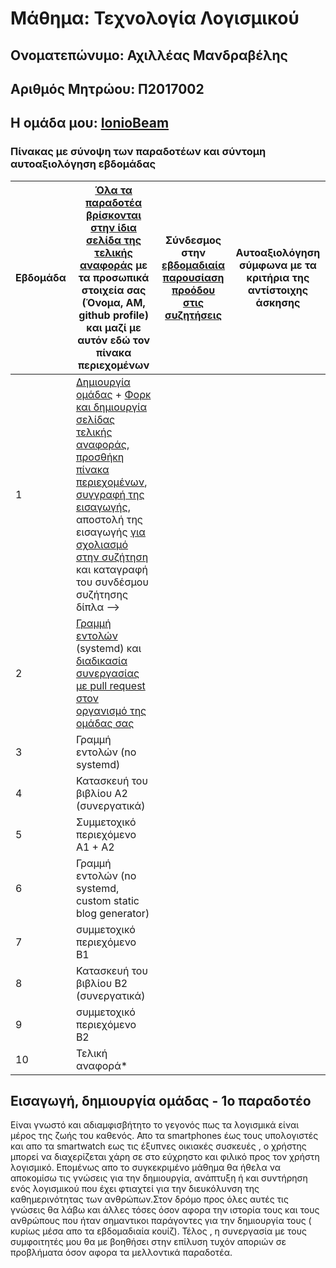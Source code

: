 # Μάθημα: Τεχνολογία Λογισμικού
## Ονοματεπώνυμο: Αχιλλέας Μανδραβέλης 
## Αριθμός Μητρώου: Π2017002
## Η ομάδα μου: [IonioBeam](https://github.com/IonioBeam)

### Πίνακας με σύνοψη των παραδοτέων και σύντομη αυτοαξιολόγηση εβδομάδας
| Εβδομάδα | [Όλα τα παραδοτέα βρίσκονται στην ίδια σελίδα της τελικής αναφοράς](https://epidrome.github.io/teaching/deliverables/) με τα προσωπικά στοιχεία σας (Όνομα, ΑΜ, github profile) και μαζί με αυτόν εδώ τον πίνακα περιεχομένων | Σύνδεσμος στην [εβδομαδιαία παρουσίαση προόδου στις συζητήσεις](https://github.com/courses-ionio/help/discussions/categories/show-and-tell) | Αυτοαξιολόγηση σύμφωνα με τα κριτήρια της αντίστοιχης άσκησης |
| --- | --- | --- | --- |
| 1 | [Δημιουργία ομάδας](https://epidrome.github.io/teaching/team/) + [Φορκ και δημιουργία σελίδας τελικής αναφοράς](https://epidrome.github.io/teaching/guide/), [προσθήκη πίνακα περιεχομένων](https://raw.githubusercontent.com/courses-ionio/sw/master/README.md), [συγγραφή της εισαγωγής](https://epidrome.github.io/teaching/intro/), αποστολή της εισαγωγής [για σχολιασμό στην συζήτηση](https://github.com/courses-ionio/sw/discussions/categories/show-and-tell) και καταγραφή του συνδέσμου συζήτησης δίπλα --> | | |
| 2 | [Γραμμή εντολών](https://epidrome.github.io/teaching/cli) (systemd) και [διαδικασία συνεργασίας με pull request στον οργανισμό της ομάδας σας](https://epidrome.github.io/teaching/team) | | |
| 3 | Γραμμή εντολών (no systemd) | | |
| 4 | Κατασκευή του βιβλίου Α2 (συνεργατικά) | | |
| 5 | Συμμετοχικό περιεχόμενο A1 + A2 | | |
| 6 | Γραμμή εντολών (no systemd, custom static blog generator) | | |
| 7 | συμμετοχικό περιεχόμενο B1 | | |
| 8 | Κατασκευή του βιβλίου Β2 (συνεργατικά) | | |
| 9 | συμμετοχικό περιεχόμενο B2 | | |
| 10 | Τελική αναφορά* | | |

## Εισαγωγή, δημιουργία ομάδας - 1ο παραδοτέο
Είναι γνωστό και αδιαμφισβήτητο το γεγονός πως τα λογισμικά είναι μέρος της ζωής του καθενός. Απο τα smartphones έως τους υπολογιστές και απο τα smartwatch εως τις έξυπνες οικιακές συσκευές , ο χρήστης μπορεί να διαχερίζεται χάρη σε στο εύχρηστο και φιλικό προς τον χρήστη λογισμικό. Επομένως απο το συγκεκριμένο μάθημα θα ήθελα να αποκομίσω τις γνώσεις για την δημιουργία, ανάπτυξη ή και συντήρηση ενός λογισμικού που έχει φτιαχτεί για την διευκόλυνση της καθημερινότητας των ανθρώπων.Στον δρόμο προς όλες αυτές τις γνώσεις θα λάβω και άλλες τόσες όσον αφορα την ιστορία τους και τους ανθρώπους που ήταν σημαντικοι παράγοντες για την δημιουργία τους ( κυρίως μέσα απο τα εβδομαδιαία κουίζ). Τέλος , η συνεργασία με τους συμφοιτητές μου θα με βοηθήσει στην επίλυση τυχόν αποριών σε προβλήματα όσον αφορα τα μελλοντικά παραδοτέα.

